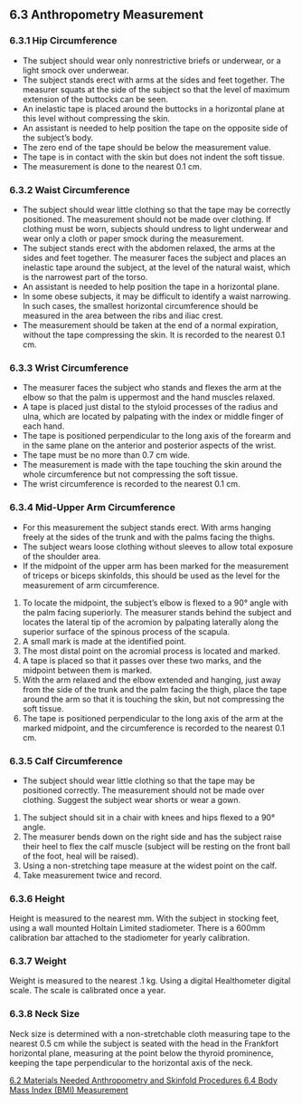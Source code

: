 ## 6.3 Anthropometry Measurement

### 6.3.1 Hip Circumference

* The subject should wear only nonrestrictive briefs or underwear, or a light smock over underwear.
* The subject stands erect with arms at the sides and feet together. The measurer squats at the side of the subject so that the level of maximum extension of the buttocks can be seen.
* An inelastic tape is placed around the buttocks in a horizontal plane at this level without compressing the skin.
* An assistant is needed to help position the tape on the opposite side of the subject’s body.
* The zero end of the tape should be below the measurement value.
* The tape is in contact with the skin but does not indent the soft tissue.
* The measurement is done to the nearest 0.1 cm.

### 6.3.2 Waist Circumference

* The subject should wear little clothing so that the tape may be correctly positioned. The measurement should not be made over clothing. If clothing must be worn, subjects should undress to light underwear and wear only a cloth or paper smock during the measurement.
* The subject stands erect with the abdomen relaxed, the arms at the sides and feet together. The measurer faces the subject and places an inelastic tape around the subject, at the level of the natural waist, which is the narrowest part of the torso.
* An assistant is needed to help position the tape in a horizontal plane.
* In some obese subjects, it may be difficult to identify a waist narrowing. In such cases, the smallest horizontal circumference should be measured in the area between the ribs and iliac crest.
* The measurement should be taken at the end of a normal expiration, without the tape compressing the skin. It is recorded to the nearest 0.1 cm.

### 6.3.3 Wrist Circumference

* The measurer faces the subject who stands and flexes the arm at the elbow so that the palm is uppermost and the hand muscles relaxed.
* A tape is placed just distal to the styloid processes of the radius and ulna, which are located by palpating with the index or middle finger of each hand.
* The tape is positioned perpendicular to the long axis of the forearm and in the same plane on the anterior and posterior aspects of the wrist.
* The tape must be no more than 0.7 cm wide.
* The measurement is made with the tape touching the skin around the whole circumference but not compressing the soft tissue.
* The wrist circumference is recorded to the nearest 0.1 cm.

### 6.3.4 Mid-Upper Arm Circumference

* For this measurement the subject stands erect. With arms hanging freely at the sides of the trunk and with the palms facing the thighs.
* The subject wears loose clothing without sleeves to allow total exposure of the shoulder area.
* If the midpoint of the upper arm has been marked for the measurement of triceps or biceps skinfolds, this should be used as the level for the measurement of arm circumference.

1. To locate the midpoint, the subject’s elbow is flexed to a 90° angle with the palm facing superiorly. The measurer stands behind the subject and locates the lateral tip of the acromion by palpating laterally along the superior surface of the spinous process of the scapula.
2. A small mark is made at the identified point.
3. The most distal point on the acromial process is located and marked.
4. A tape is placed so that it passes over these two marks, and the midpoint between them is marked.
5. With the arm relaxed and the elbow extended and hanging, just away from the side of the trunk and the palm facing the thigh, place the tape around the arm so that it is touching the skin, but not compressing the soft tissue.
6. The tape is positioned perpendicular to the long axis of the arm at the marked midpoint, and the circumference is recorded to the nearest 0.1 cm.

### 6.3.5 Calf Circumference

* The subject should wear little clothing so that the tape may be positioned correctly. The measurement should not be made over clothing. Suggest the subject wear shorts or wear a gown.

1. The subject should sit in a chair with knees and hips flexed to a 90° angle.
2. The measurer bends down on the right side and has the subject raise their heel to flex the calf muscle (subject will be resting on the front ball of the foot, heal will be raised).
3. Using a non-stretching tape measure at the widest point on the calf.
4. Take measurement twice and record.

### 6.3.6 Height

Height is measured to the nearest mm. With the subject in stocking feet, using a wall mounted Holtain Limited stadiometer. There is a 600mm calibration bar attached to the stadiometer for yearly calibration.

### 6.3.7 Weight

Weight is measured to the nearest .1 kg. Using a digital Healthometer digital scale. The scale is calibrated once a year.

### 6.3.8 Neck Size

Neck size is determined with a non-stretchable cloth measuring tape to the nearest 0.5 cm while the subject is seated with the head in the Frankfort horizontal plane, measuring at the point below the thyroid prominence, keeping the tape perpendicular to the horizontal axis of the neck.


<div class="center">
<div class="btn-group">
  <a href=":pages_path:/manuals/anthro-skinfold/6-02-materials-needed.md" class="btn btn-default">
    <span class="glyphicon glyphicon-chevron-left"></span>
    6.2 Materials Needed
  </a>

  <a href=":pages_path:/manuals/anthro-skinfold" class="btn btn-default">
    <span class="glyphicon glyphicon-chevron-up"></span>
    Anthropometry and Skinfold Procedures
  </a>

  <a href=":pages_path:/manuals/anthro-skinfold/6-04-01-age-sex-weight-height.md" class="btn btn-success">
    6.4 Body Mass Index (BMI) Measurement
    <span class="glyphicon glyphicon-chevron-right"></span>
  </a>
</div>
</div>
